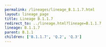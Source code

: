 ```yaml
---
permalink: /lineages/lineage_B.1.1.7.html
layout: lineage_page
title: Lineage B.1.1.7
redirect_to: ../lineage.html?lineage=B.1.1.7
lineage: B.1.1.7
parent: B.1.1
children: ['B.1.1.7', 'Q.2', 'Q.3']
---
```

